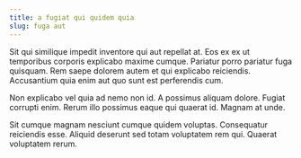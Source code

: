 ```yaml
---
title: a fugiat qui quidem quia
slug: fuga aut
---
```


Sit qui similique impedit inventore qui aut repellat at. Eos ex ex ut temporibus corporis explicabo maxime cumque. Pariatur porro pariatur fuga quisquam. Rem saepe dolorem autem et qui explicabo reiciendis. Accusantium quia enim aut quo sunt est perferendis cum.

Non explicabo vel quia ad nemo non id. A possimus aliquam dolore. Fugiat corrupti enim. Rerum illo possimus eaque qui quaerat id. Magnam at unde.

Sit cumque magnam nesciunt cumque quidem voluptas. Consequatur reiciendis esse. Aliquid deserunt sed totam voluptatem rem qui. Quaerat voluptatem rerum.
